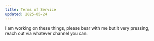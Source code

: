 ```yaml
---
title: Terms of Service
updated: 2025-05-24
---
```


<!-- TODO: To be written -->

I am working on these things, please bear with me but it very pressing, reach out via whatever channel you can.
